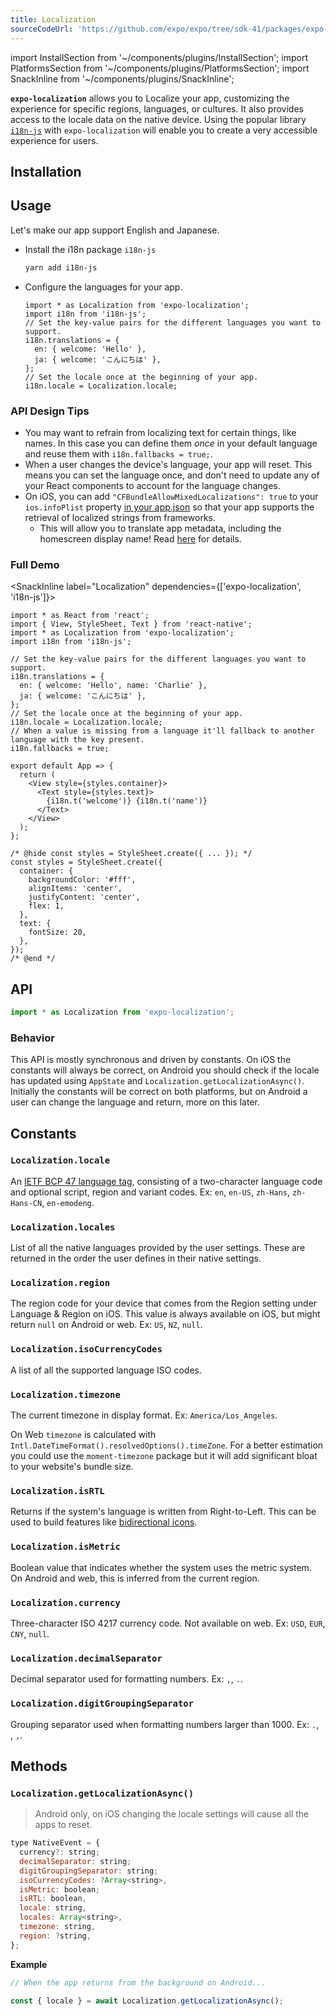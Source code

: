 ```yaml
---
title: Localization
sourceCodeUrl: 'https://github.com/expo/expo/tree/sdk-41/packages/expo-localization'
---
```


import InstallSection from '~/components/plugins/InstallSection';
import PlatformsSection from '~/components/plugins/PlatformsSection';
import SnackInline from '~/components/plugins/SnackInline';

**`expo-localization`** allows you to Localize your app, customizing the experience for specific regions, languages, or cultures. It also provides access to the locale data on the native device.
Using the popular library [`i18n-js`](https://github.com/fnando/i18n-js) with `expo-localization` will enable you to create a very accessible experience for users.

<PlatformsSection android emulator ios simulator web />

## Installation

<InstallSection packageName="expo-localization" />

## Usage

Let's make our app support English and Japanese.

- Install the i18n package `i18n-js`

  ```sh
  yarn add i18n-js
  ```

- Configure the languages for your app.

  ```tsx
  import * as Localization from 'expo-localization';
  import i18n from 'i18n-js';
  // Set the key-value pairs for the different languages you want to support.
  i18n.translations = {
    en: { welcome: 'Hello' },
    ja: { welcome: 'こんにちは' },
  };
  // Set the locale once at the beginning of your app.
  i18n.locale = Localization.locale;
  ```

### API Design Tips

- You may want to refrain from localizing text for certain things, like names. In this case you can define them _once_ in your default language and reuse them with `i18n.fallbacks = true;`.
- When a user changes the device's language, your app will reset. This means you can set the language once, and don't need to update any of your React components to account for the language changes.
- On iOS, you can add `"CFBundleAllowMixedLocalizations": true` to your `ios.infoPlist` property [in your app.json](https://docs.expo.dev/workflow/configuration/#ios) so that your app supports the retrieval of localized strings from frameworks.
  - This will allow you to translate app metadata, including the homescreen display name! Read [here](../../../distribution/app-stores.md#localizing-your-ios-app) for details.

### Full Demo

<SnackInline label="Localization" dependencies={['expo-localization', 'i18n-js']}>

```tsx
import * as React from 'react';
import { View, StyleSheet, Text } from 'react-native';
import * as Localization from 'expo-localization';
import i18n from 'i18n-js';

// Set the key-value pairs for the different languages you want to support.
i18n.translations = {
  en: { welcome: 'Hello', name: 'Charlie' },
  ja: { welcome: 'こんにちは' },
};
// Set the locale once at the beginning of your app.
i18n.locale = Localization.locale;
// When a value is missing from a language it'll fallback to another language with the key present.
i18n.fallbacks = true;

export default App => {
  return (
    <View style={styles.container}>
      <Text style={styles.text}>
        {i18n.t('welcome')} {i18n.t('name')}
      </Text>
    </View>
  );
};

/* @hide const styles = StyleSheet.create({ ... }); */
const styles = StyleSheet.create({
  container: {
    backgroundColor: '#fff',
    alignItems: 'center',
    justifyContent: 'center',
    flex: 1,
  },
  text: {
    fontSize: 20,
  },
});
/* @end */
```

</SnackInline>

## API

```ts
import * as Localization from 'expo-localization';
```

### Behavior

This API is mostly synchronous and driven by constants. On iOS the constants will always be correct, on Android you should check if the locale has updated using `AppState` and `Localization.getLocalizationAsync()`. Initially the constants will be correct on both platforms, but on Android a user can change the language and return, more on this later.

## Constants

### `Localization.locale`

An [IETF BCP 47 language tag](https://en.wikipedia.org/wiki/IETF_language_tag), consisting of a two-character language code and optional script, region and variant codes. Ex: `en`, `en-US`, `zh-Hans`, `zh-Hans-CN`, `en-emodeng`.

### `Localization.locales`

List of all the native languages provided by the user settings. These are returned in the order the user defines in their native settings.

### `Localization.region`

The region code for your device that comes from the Region setting under Language & Region on iOS. This value is always available on iOS, but might return `null` on Android or web. Ex: `US`, `NZ`, `null`.

### `Localization.isoCurrencyCodes`

A list of all the supported language ISO codes.

### `Localization.timezone`

The current timezone in display format. Ex: `America/Los_Angeles`.

On Web `timezone` is calculated with `Intl.DateTimeFormat().resolvedOptions().timeZone`. For a better estimation you could use the `moment-timezone` package but it will add significant bloat to your website's bundle size.

### `Localization.isRTL`

Returns if the system's language is written from Right-to-Left. This can be used to build features like [bidirectional icons](https://material.io/design/usability/bidirectionality.html).

### `Localization.isMetric`

Boolean value that indicates whether the system uses the metric system. On Android and web, this is inferred from the current region.

### `Localization.currency`

Three-character ISO 4217 currency code. Not available on web. Ex: `USD`, `EUR`, `CNY`, `null`.

### `Localization.decimalSeparator`

Decimal separator used for formatting numbers. Ex: `,`, `.`.

### `Localization.digitGroupingSeparator`

Grouping separator used when formatting numbers larger than 1000. Ex: `.`, ` `, `,`.

## Methods

### `Localization.getLocalizationAsync()`

> Android only, on iOS changing the locale settings will cause all the apps to reset.

```js
type NativeEvent = {
  currency?: string;
  decimalSeparator: string;
  digitGroupingSeparator: string;
  isoCurrencyCodes: ?Array<string>,
  isMetric: boolean;
  isRTL: boolean,
  locale: string,
  locales: Array<string>,
  timezone: string,
  region: ?string,
};
```

**Example**

```js
// When the app returns from the background on Android...

const { locale } = await Localization.getLocalizationAsync();
```
